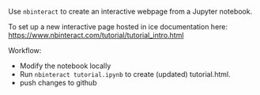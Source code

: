 Use `nbinteract` to create an interactive webpage from a Jupyter notebook.

To set up a new interactive page hosted in ice documentation here:
https://www.nbinteract.com/tutorial/tutorial_intro.html

Workflow:

- Modify the notebook locally
- Run `nbinteract tutorial.ipynb` to create (updated) tutorial.html.
- push changes to github
